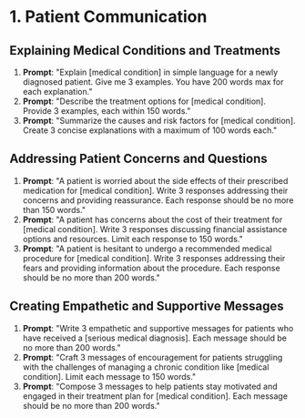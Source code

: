 # 1. Patient Communication

## Explaining Medical Conditions and Treatments
1. **Prompt**: "Explain [medical condition] in simple language for a newly diagnosed patient. Give me 3 examples. You have 200 words max for each explanation."
2. **Prompt**: "Describe the treatment options for [medical condition]. Provide 3 examples, each within 150 words."
3. **Prompt**: "Summarize the causes and risk factors for [medical condition]. Create 3 concise explanations with a maximum of 100 words each."

## Addressing Patient Concerns and Questions
1. **Prompt**: "A patient is worried about the side effects of their prescribed medication for [medical condition]. Write 3 responses addressing their concerns and providing reassurance. Each response should be no more than 150 words."
2. **Prompt**: "A patient has concerns about the cost of their treatment for [medical condition]. Write 3 responses discussing financial assistance options and resources. Limit each response to 150 words."
3. **Prompt**: "A patient is hesitant to undergo a recommended medical procedure for [medical condition]. Write 3 responses addressing their fears and providing information about the procedure. Each response should be no more than 200 words."

## Creating Empathetic and Supportive Messages
1. **Prompt**: "Write 3 empathetic and supportive messages for patients who have received a [serious medical diagnosis]. Each message should be no more than 200 words."
2. **Prompt**: "Craft 3 messages of encouragement for patients struggling with the challenges of managing a chronic condition like [medical condition]. Limit each message to 150 words."
3. **Prompt**: "Compose 3 messages to help patients stay motivated and engaged in their treatment plan for [medical condition]. Each message should be no more than 200 words."